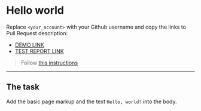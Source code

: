 # Hello world
Replace `<your_account>` with your Github username and copy the links to Pull Request description:
- [DEMO LINK](https://vlad-dan1589.github.io/layout_hello-world/)
- [TEST REPORT LINK](https://vlad-dan1589.github.io/layout_hello-world/report/html_report/)

> Follow [this instructions](https://github.com/mate-academy/layout_task-guideline#how-to-solve-the-layout-tasks-on-github)
___

## The task 
Add the basic page markup and the text `Hello, world!` into the body.
